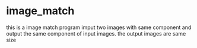 # image_match
this is a image match program
imput two images with same component and output the same component of input images.
the output images are same size
